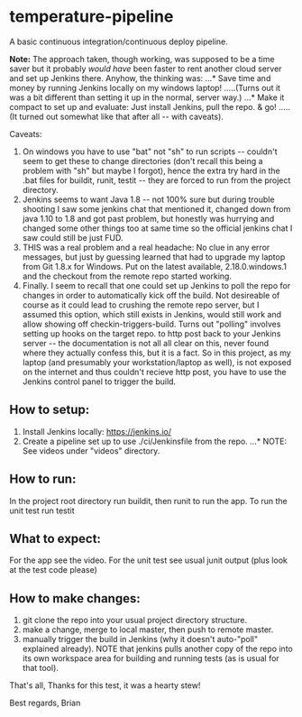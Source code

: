 # temperature-pipeline
A basic continuous integration/continuous deploy pipeline.

**Note:** The approach taken, though working, was supposed to be a time saver but it probably *would have* been faster to rent another cloud server and set up Jenkins there.  Anyhow, the thinking was:
...* Save time and money by running Jenkins locally on my windows laptop!
.....(Turns out it was a bit different than setting it up in the normal, server way.)
...* Make it compact to set up and evaluate:  Just install Jenkins, pull the repo. & go!
.....(It turned out somewhat like that after all -- with caveats).

Caveats:
1.  On windows you have to use "bat" not "sh" to run scripts -- couldn't seem to get these to change directories (don't recall this being a problem with "sh" but maybe I forgot), hence the extra try hard in the .bat files for buildit, runit, testit -- they are forced to run from the project directory.
2.  Jenkins seems to want Java 1.8 -- not 100% sure but during trouble shooting I saw some jenkins chat that mentioned it, changed down from java 1.10 to 1.8 and got past problem, but honestly was hurrying and changed some other things too at same time so the official jenkins chat I saw could still be just FUD.
3.  THIS was a real problem and a real headache:  No clue in any error messages, but just by guessing learned that had to upgrade my laptop from Git 1.8.x for Windows.  Put on the latest available, 2.18.0.windows.1 and the checkout from the remote repo started working.
4.  Finally.  I seem to recall that one could set up Jenkins to poll the repo for changes in order to automatically kick off the build.  Not desireable of course as it could lead to crushing the remote repo server, but I assumed this option, which still exists in Jenkins, would still work and allow showing off checkin-triggers-build.  Turns out "polling" involves setting up hooks on the target repo. to http post back to your Jenkins server -- the documentation is not all all clear on this, never found where they actually confess this, but it is a fact.  So in this project, as my laptop (and presumably your workstation/laptop as well), is not exposed on the internet and thus couldn't recieve http post, you have to use the Jenkins control panel to trigger the build.

## How to setup:
1.  Install Jenkins locally:  https://jenkins.io/
2.  Create a pipeline set up to use ./ci/Jenkinsfile from the repo.
...* NOTE:  See videos under "videos" directory.

## How to run:
In the project root directory run buildit, then runit to run the app.
To run the unit test run testit

## What to expect:
For the app see the video.
For the unit test see usual junit output (plus look at the test code please)

## How to make changes:
1.  git clone the repo into your usual project directory structure.
2.  make a change, merge to local master, then push to remote master.
3.  manually trigger the build in Jenkins (why it doesn't auto-"poll" explained already).  NOTE that jenkins pulls another copy of the repo into its own workspace area for building and running tests (as is usual for that tool).


That's all,
Thanks for this test, it was a hearty stew!

Best regards,
Brian